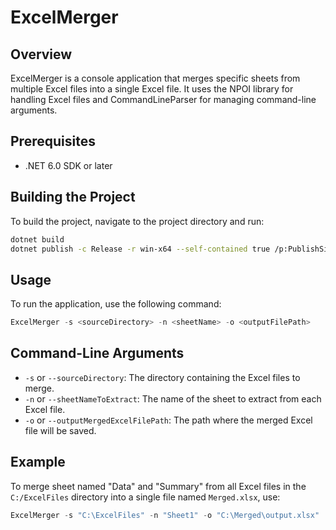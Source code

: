 # ExcelMerger

## Overview
ExcelMerger is a console application that merges specific sheets from multiple Excel files into a single Excel file. It uses the NPOI library for handling Excel files and CommandLineParser for managing command-line arguments.

## Prerequisites
- .NET 6.0 SDK or later

## Building the Project
To build the project, navigate to the project directory and run:
```sh
dotnet build
dotnet publish -c Release -r win-x64 --self-contained true /p:PublishSingleFile=true /p:PublishTrimmed=true
```
## Usage
To run the application, use the following command:
```powershell
ExcelMerger -s <sourceDirectory> -n <sheetName> -o <outputFilePath>
```
## Command-Line Arguments
- `-s` or `--sourceDirectory`: The directory containing the Excel files to merge.
- `-n` or `--sheetNameToExtract`: The name of the sheet to extract from each Excel file.
- `-o` or `--outputMergedExcelFilePath`: The path where the merged Excel file will be saved.

## Example
To merge sheet named "Data" and "Summary" from all Excel files in the `C:/ExcelFiles` directory into a single file named `Merged.xlsx`, use:
```powershell
ExcelMerger -s "C:\ExcelFiles" -n "Sheet1" -o "C:\Merged\output.xlsx"
```